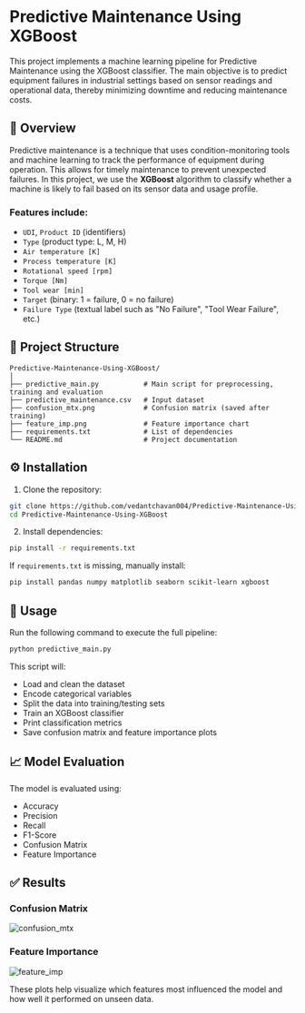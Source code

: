 # Predictive Maintenance Using XGBoost

This project implements a machine learning pipeline for Predictive Maintenance using the XGBoost classifier. The main objective is to predict equipment failures in industrial settings based on sensor readings and operational data, thereby minimizing downtime and reducing maintenance costs.

## 📖 Overview

Predictive maintenance is a technique that uses condition-monitoring tools and machine learning to track the performance of equipment during operation. This allows for timely maintenance to prevent unexpected failures. In this project, we use the **XGBoost** algorithm to classify whether a machine is likely to fail based on its sensor data and usage profile.

### Features include:

- `UDI`, `Product ID` (identifiers)
- `Type` (product type: L, M, H)
- `Air temperature [K]`
- `Process temperature [K]`
- `Rotational speed [rpm]`
- `Torque [Nm]`
- `Tool wear [min]`
- `Target` (binary: 1 = failure, 0 = no failure)
- `Failure Type` (textual label such as "No Failure", "Tool Wear Failure", etc.)

## 📁 Project Structure

```
Predictive-Maintenance-Using-XGBoost/
│
├── predictive_main.py           # Main script for preprocessing, training and evaluation
├── predictive_maintenance.csv   # Input dataset
├── confusion_mtx.png            # Confusion matrix (saved after training)
├── feature_imp.png              # Feature importance chart
├── requirements.txt             # List of dependencies
└── README.md                    # Project documentation
```

## ⚙️ Installation

1. Clone the repository:

```bash
git clone https://github.com/vedantchavan004/Predictive-Maintenance-Using-XGBoost.git
cd Predictive-Maintenance-Using-XGBoost
```

2. Install dependencies:

```bash
pip install -r requirements.txt
```

If `requirements.txt` is missing, manually install:

```bash
pip install pandas numpy matplotlib seaborn scikit-learn xgboost
```

## 🚀 Usage

Run the following command to execute the full pipeline:

```bash
python predictive_main.py
```

This script will:
- Load and clean the dataset
- Encode categorical variables
- Split the data into training/testing sets
- Train an XGBoost classifier
- Print classification metrics
- Save confusion matrix and feature importance plots

## 📈 Model Evaluation

The model is evaluated using:
- Accuracy
- Precision
- Recall
- F1-Score
- Confusion Matrix
- Feature Importance

## ✅ Results

### Confusion Matrix

![confusion_mtx](https://github.com/user-attachments/assets/a2578fbc-ea4e-40da-9f33-351a2784ef9c)

### Feature Importance

![feature_imp](https://github.com/user-attachments/assets/1a95b795-789b-4819-a827-044afba0a4c1)

These plots help visualize which features most influenced the model and how well it performed on unseen data.

